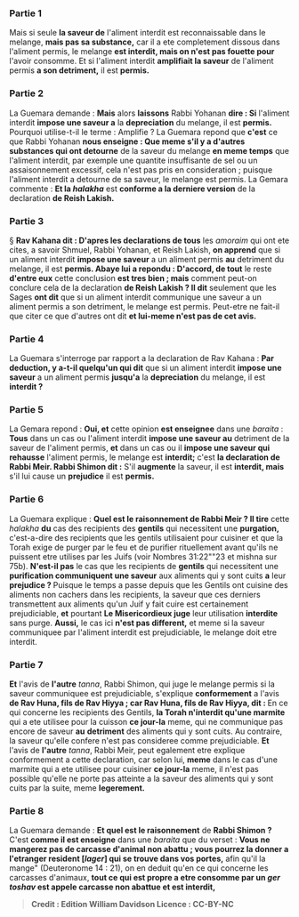 
### Partie 1
Mais si seule <b>la saveur de</b> l'aliment interdit est reconnaissable dans le melange, <b>mais pas sa substance,</b> car il a ete completement dissous dans l'aliment permis, le melange <b>est interdit, mais on n'est pas fouette pour</b> l'avoir consomme. Et si</b> l'aliment interdit <b>amplifiait la saveur</b> de l'aliment permis <b>a son detriment,</b> il est <b>permis.</b>

### Partie 2
La Guemara demande : <b>Mais</b> alors <b>laissons</b> Rabbi Yohanan <b>dire : Si</b> l'aliment interdit <b>impose une saveur a</b> la <b>depreciation</b> du melange, il est <b>permis.</b> Pourquoi utilise-t-il le terme : Amplifie ? La Guemara repond que <b>c'est</b> ce que Rabbi Yohanan <b>nous enseigne : Que meme s'il y a d'autres substances qui ont detourne</b> de la saveur du melange <b>en meme temps</b> que l'aliment interdit, par exemple une quantite insuffisante de sel ou un assaisonnement excessif, cela n'est pas pris en consideration ; puisque l'aliment interdit a detourne de sa saveur, le melange est permis. La Gemara commente : <b>Et la <i>halakha</i></b> est <b>conforme a la derniere version</b> de la declaration <b>de Reish Lakish.</b>

### Partie 3
§ <b>Rav Kahana dit : D'apres les declarations de tous</b> les <i>amoraim</i> qui ont ete cites, a savoir Shmuel, Rabbi Yohanan, et Reish Lakish, <b>on apprend</b> que si un aliment interdit <b>impose une saveur</b> a un aliment permis <b>au</b> detriment</b> du melange, il est <b>permis. Abaye lui a repondu : D'accord, de tout</b> le reste <b>d'entre eux</b> cette conclusion <b>est tres bien ; mais</b> comment peut-on conclure cela de la declaration <b>de Reish Lakish ? Il dit</b> seulement que les Sages <b>ont dit</b> que si un aliment interdit communique une saveur a un aliment permis a son detriment, le melange est permis. Peut-etre ne fait-il que citer ce que d'autres ont dit <b>et lui-meme n'est pas de cet avis.</b>

### Partie 4
La Guemara s'interroge par rapport a la declaration de Rav Kahana : <b>Par deduction, y a-t-il quelqu'un qui dit</b> que si un aliment interdit <b>impose une saveur</b> a un aliment permis <b>jusqu'a</b> la <b>depreciation</b> du melange, il est <b>interdit ?</b>

### Partie 5
La Gemara repond : <b>Oui, et</b> cette opinion <b>est enseignee</b> dans une <i>baraita</i> : <b>Tous</b> dans un cas ou l'aliment interdit <b>impose une saveur au</b> detriment</b> de la saveur de l'aliment permis, <b>et</b> dans un cas ou il <b>impose une saveur qui rehausse</b> l'aliment permis, le melange est <b>interdit;</b> c'est <b>la declaration de Rabbi Meir. Rabbi Shimon dit :</b> S'il <b>augmente</b> la saveur, il est <b>interdit, mais</b> s'il lui cause un <b>prejudice</b> il est <b>permis.</b>

### Partie 6
La Guemara explique : <b>Quel est le raisonnement de Rabbi Meir ? Il tire</b> cette <i>halakha</i> <b>du</b> cas des recipients des <b>gentils</b> qui necessitent une <b>purgation,</b> c'est-a-dire des recipients que les gentils utilisaient pour cuisiner et que la Torah exige de purger par le feu et de purifier rituellement avant qu'ils ne puissent etre utilises par les Juifs (voir Nombres 31:22""23 et mishna sur 75b). <b>N'est-il pas</b> le cas que les recipients de <b>gentils</b> qui necessitent une <b>purification communiquent une saveur</b> aux aliments qui y sont cuits <b>a</b> leur <b>prejudice ? </b> Puisque le temps a passe depuis que les Gentils ont cuisine des aliments non cachers dans les recipients, la saveur que ces derniers transmettent aux aliments qu'un Juif y fait cuire est certainement prejudiciable, <b>et</b> pourtant <b>Le Misericordieux juge</b> leur utilisation <b>interdite</b> sans purge. <b>Aussi,</b> le cas ici <b>n'est pas different,</b> et meme si la saveur communiquee par l'aliment interdit est prejudiciable, le melange doit etre interdit.

### Partie 7
<b>Et</b> l'avis de <b>l'autre</b> <i>tanna</i>, Rabbi Shimon, qui juge le melange permis si la saveur communiquee est prejudiciable, s'explique <b>conformement</b> a l'avis <b>de Rav Huna, fils de Rav Hiyya ; car Rav Huna, fils de Rav Hiyya, dit : </b> En ce qui concerne les recipients des Gentils, <b>la Torah n'interdit qu'une marmite</b> qui a ete utilisee pour la cuisson <b>ce jour-la</b> meme, qui ne</b> communique pas encore de saveur <b>au</b> <b>detriment</b> des aliments qui y sont cuits. Au contraire, la saveur qu'elle confere n'est pas consideree comme prejudiciable. <b>Et</b> l'avis de <b>l'autre</b> <i>tanna</i>, Rabbi Meir, peut egalement etre explique conformement a cette declaration, car selon lui, <b>meme</b> dans le cas d'une marmite</b> qui a ete utilisee pour cuisiner <b>ce jour-la</b> meme, il n'est pas possible qu'elle ne porte pas atteinte</b> a la saveur des aliments qui y sont cuits par la suite, meme <b>legerement.</b>

### Partie 8
La Guemara demande : <b>Et quel est le raisonnement</b> de <b>Rabbi Shimon ?</b> C'est <b>comme il est enseigne</b> dans une <i>baraita</i> que du verset : <b>Vous ne mangerez pas de carcasse d'animal non abattu ; vous pourrez la donner a l'etranger resident [<i>lager</i>] qui se trouve dans vos portes,</b> afin qu'il la mange" (Deuteronome 14 : 21), on en deduit qu'en ce qui concerne les carcasses d'animaux, <b>tout ce qui est propre a etre consomme par un <i>ger</i> <i>toshav</i> <b>est appele carcasse non abattue</b> et est interdit,

>Credit : Edition William Davidson
>Licence : CC-BY-NC